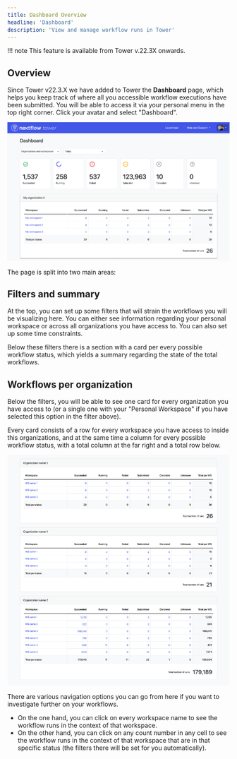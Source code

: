 ```yaml
---
title: Dashboard Overview
headline: 'Dashboard'
description: 'View and manage workflow runs in Tower'
---
```


!!! note 
    This feature is available from Tower v.22.3X onwards.

## Overview

Since Tower v22.3.X we have added to Tower the **Dashboard** page, which helps you keep track of where all you accessible workflow executions have been submitted. You will be able to access it via your personal menu in the top right corner. Click your avatar and select "Dashboard".

![](_images/dashboard_hero.png)

The page is split into two main areas:

## Filters and summary

At the top, you can set up some filters that will strain the workflows you will be visualizing here. You can either see information regarding your personal workspace or across all organizations you have access to. You can also set up some time constraints.

Below these filters there is a section with a card per every possible workflow status, which yields a summary regarding the state of the total workflows.

## Workflows per organization

Below the filters, you will be able to see one card for every organization you have access to (or a single one with your "Personal Workspace" if you have selected this option in the filter above).

Every card consists of a row for every workspace you have access to inside this organizations, and at the same time a column for every possible workflow status, with a total column at the far right and a total row below.

![](_images/dashboard_orgs.png)

There are various navigation options you can go from here if you want to investigate further on your workflows.

 - On the one hand, you can click on every workspace name to see the workflow runs in the context of that workspace.
 - On the other hand, you can click on any count number in any cell to see the workflow runs in the context of that workspace that are in that specific status (the filters there will be set for you automatically).

